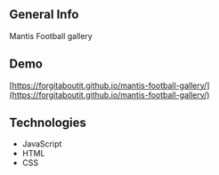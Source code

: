 ## General Info
Mantis Football gallery 

## Demo
[https://forgitaboutit.github.io/mantis-football-gallery/](https://forgitaboutit.github.io/mantis-football-gallery/)

## Technologies
* JavaScript
* HTML
* CSS
